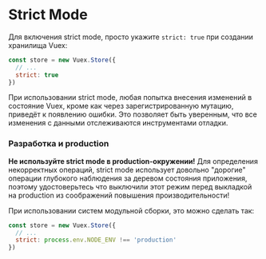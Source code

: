 # Strict Mode

Для включения strict mode, просто укажите `strict: true` при создании хранилища Vuex:

``` js
const store = new Vuex.Store({
  // ...
  strict: true
})
```

При использовании strict mode, любая попытка внесения изменений в состояние Vuex, кроме как через зарегистрированную мутацию, приведёт к появлению ошибки. Это позволяет быть уверенным, что все изменения с данными отслеживаются инструментами отладки.

### Разработка и production

**Не используйте strict mode в production-окружении!** Для определения некорректных операций, strict mode использует довольно "дорогие" операции глубокого наблюдения за деревом состояния приложения, поэтому удостоверьтесь что выключили этот режим перед выкладкой на production из соображений повышения производительности!

При использовании систем модульной сборки, это можно сделать так:

``` js
const store = new Vuex.Store({
  // ...
  strict: process.env.NODE_ENV !== 'production'
})
```
